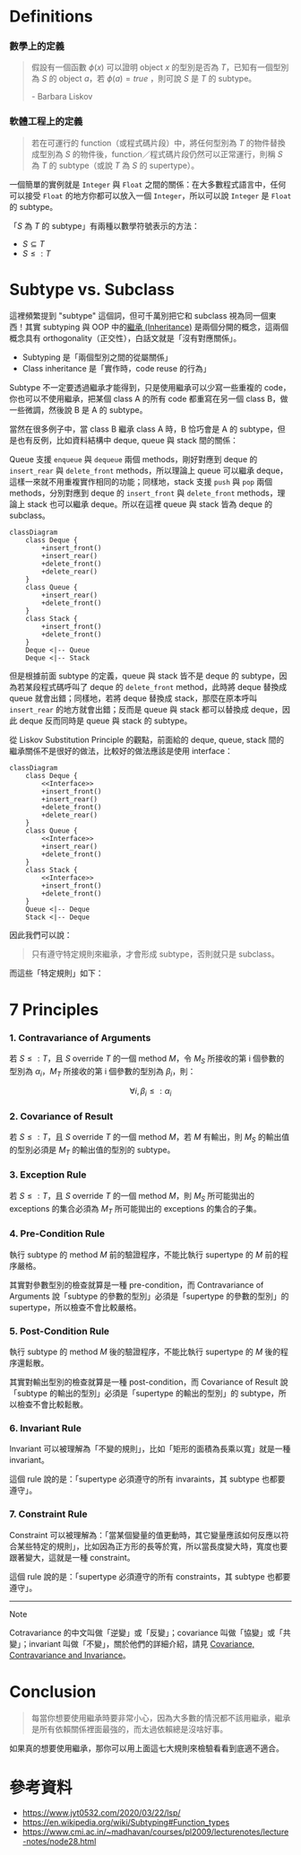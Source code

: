 # Definitions

### 數學上的定義

>假設有一個函數 $\phi(x)$ 可以證明 object $x$ 的型別是否為 $T$，已知有一個型別為 $S$ 的 object $a$，若 $\phi(a)=true$ ，則可說 $S$ 是 $T$ 的 subtype。
>
>\- Barbara Liskov

### 軟體工程上的定義

>若在可運行的 function（或程式碼片段）中，將任何型別為 $T$ 的物件替換成型別為 $S$ 的物件後，function／程式碼片段仍然可以正常運行，則稱 $S$ 為 $T$ 的 subtype（或說 $T$ 為 $S$ 的 supertype）。

一個簡單的實例就是 `Integer` 與 `Float` 之間的關係：在大多數程式語言中，任何可以接受 `Float` 的地方你都可以放入一個 `Integer`，所以可以說 `Integer` 是 `Float` 的 subtype。

「$S$ 為 $T$ 的 subtype」有兩種以數學符號表示的方法：

- $S \subseteq T$
- $S \leq: T$

# Subtype vs. Subclass

這裡頻繁提到 "subtype" 這個詞，但可千萬別把它和 subclass 視為同一個東西！其實 subtyping 與 OOP 中的[繼承 (Inheritance)](</Programming Language/OOP 四本柱.md#繼承 (Inheritance)>) 是兩個分開的概念，這兩個概念具有 orthogonality（正交性），白話文就是「沒有對應關係」。

- Subtyping 是「兩個型別之間的從屬關係」
- Class inheritance 是「實作時，code reuse 的行為」

Subtype 不一定要透過繼承才能得到，只是使用繼承可以少寫一些重複的 code，你也可以不使用繼承，把某個 class A 的所有 code 都重寫在另一個 class B，做一些微調，然後說 B 是 A 的 subtype。

當然在很多例子中，當 class B 繼承 class A 時，B 恰巧會是 A 的 subtype，但是也有反例，比如資料結構中 deque, queue 與 stack 間的關係：

Queue 支援 `enqueue` 與 `dequeue` 兩個 methods，剛好對應到 deque 的 `insert_rear` 與 `delete_front` methods，所以理論上 queue 可以繼承 deque，這樣一來就不用重複實作相同的功能；同樣地，stack 支援 `push` 與 `pop` 兩個 methods，分別對應到 deque 的 `insert_front` 與 `delete_front` methods，理論上 stack 也可以繼承 deque。所以在這裡 queue 與 stack 皆為 deque 的 subclass。

```mermaid
classDiagram
    class Deque {
        +insert_front()
        +insert_rear()
        +delete_front()
        +delete_rear()
    }
    class Queue {
        +insert_rear()
        +delete_front()
    }
    class Stack {
        +insert_front()
        +delete_front()
    }
    Deque <|-- Queue
    Deque <|-- Stack
```

但是根據前面 subtype 的定義，queue 與 stack 皆不是 deque 的 subtype，因為若某段程式碼呼叫了 deque 的 `delete_front` method，此時將 deque 替換成 queue 就會出錯；同樣地，若將 deque 替換成 stack，那麼在原本呼叫 `insert_rear` 的地方就會出錯；反而是 queue 與 stack 都可以替換成 deque，因此 deque 反而同時是 queue 與 stack 的 subtype。

從 Liskov Substitution Principle 的觀點，前面給的 deque, queue, stack 間的繼承關係不是很好的做法，比較好的做法應該是使用 interface：

```mermaid
classDiagram
    class Deque {
        <<Interface>>
        +insert_front()
        +insert_rear()
        +delete_front()
        +delete_rear()
    }
    class Queue {
        <<Interface>>
        +insert_rear()
        +delete_front()
    }
    class Stack {
        <<Interface>>
        +insert_front()
        +delete_front()
    }
    Queue <|-- Deque
    Stack <|-- Deque
```

因此我們可以說：

>只有遵守特定規則來繼承，才會形成 subtype，否則就只是 subclass。

而這些「特定規則」如下：

# 7 Principles

### 1. Contravariance of Arguments

若 $S \leq: T$，且 $S$ override $T$ 的一個 method $M$，令 $M_S$ 所接收的第 i 個參數的型別為 $\alpha_i$，$M_T$ 所接收的第 i 個參數的型別為 $\beta_i$，則：

$$
\forall i, \beta_i \leq: \alpha_i
$$

### 2. Covariance of Result

若 $S \leq: T$，且 $S$ override $T$ 的一個 method $M$，若 $M$ 有輸出，則 $M_S$ 的輸出值的型別必須是 $M_T$ 的輸出值的型別的 subtype。

### 3. Exception Rule

若 $S \leq: T$，且 $S$ override $T$ 的一個 method $M$，則 $M_S$ 所可能拋出的 exceptions 的集合必須為 $M_T$ 所可能拋出的 exceptions 的集合的子集。

### 4. Pre-Condition Rule

執行 subtype 的 method $M$ 前的驗證程序，不能比執行 supertype 的 $M$ 前的程序嚴格。

其實對參數型別的檢查就算是一種 pre-condition，而 Contravariance of Arguments 說「subtype 的參數的型別」必須是「supertype 的參數的型別」的 supertype，所以檢查不會比較嚴格。

### 5. Post-Condition Rule

執行 subtype 的 method $M$ 後的驗證程序，不能比執行 supertype 的 $M$ 後的程序還鬆散。

其實對輸出型別的檢查就算是一種 post-condition，而 Covariance of Result 說「subtype 的輸出的型別」必須是「supertype 的輸出的型別」的 subtype，所以檢查不會比較鬆散。

### 6. Invariant Rule

Invariant 可以被理解為「不變的規則」，比如「矩形的面積為長乘以寬」就是一種 invariant。

這個 rule 說的是：「supertype 必須遵守的所有 invaraints，其 subtype 也都要遵守」。

### 7. Constraint Rule

Constraint 可以被理解為：「當某個變量的值更動時，其它變量應該如何反應以符合某些特定的規則」，比如因為正方形的長等於寬，所以當長度變大時，寬度也要跟著變大，這就是一種 constraint。

這個 rule 說的是：「supertype 必須遵守的所有 constraints，其 subtype 也都要遵守」。

---

>[!Note]
>Cotravariance 的中文叫做「逆變」或「反變」；covariance 叫做「協變」或「共變」；invariant 叫做「不變」，關於他們的詳細介紹，請見 [Covariance,  Contravariance and Invariance](</Programming Language/Covariance,  Contravariance and Invariance.md>)。

# Conclusion

>每當你想要使用繼承時要非常小心，因為大多數的情況都不該用繼承，繼承是所有依賴關係裡面最強的，而太過依賴總是沒啥好事。

如果真的想要使用繼承，那你可以用上面這七大規則來檢驗看看到底適不適合。

# 參考資料

- <https://www.jyt0532.com/2020/03/22/lsp/>
- <https://en.wikipedia.org/wiki/Subtyping#Function_types>
- <https://www.cmi.ac.in/~madhavan/courses/pl2009/lecturenotes/lecture-notes/node28.html>
